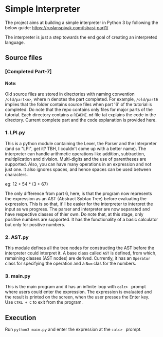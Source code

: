 # Simple Interpreter
The project aims at building a simple interpreter in Python 3 by following the below guide:
https://ruslanspivak.com/lsbasi-part1/

The interpreter is just a step towards the end goal of creating an interpreted language.

## Source files
### [Completed Part-7]

#### Note:
Old source files are stored in directories with naming convention `/old/part<n>`, where n denotes the part completed. For example, `/old/part6` implies that the folder contains source files when part '6' of the tutorial is completed. Do note that the repo contains only files for major parts of the tutorial. Each directory contains a `README.md` file tat explains the code in the directory. Current complete part and the code explanation is provided here.


### 1. LPI.py
This is a python module containing the Lexer, the Parser and the Interpreter (and so "LPI", get it? TBH, I couldn't come up with a better name). The interpreter can handle arithmetic operations like addition, subtraction, multiplication and division. Multi-digits and the use of parentheses are supported. Also, you can have many operations in an expression and not just one. It also ignores spaces, and hence spaces can be used between characters. 

eg: 12 + 54 * (3 + 67)

The only difference from part 6, here, is that the program now represents the expression as an AST (Abstract Sybtax Tree) before evaluating the expression. This is so that, it'll be easier for the interpreter to interpret the input as we progress. The parser and interpreter are now separated and have respective classes of thier own. Do note that, at this stage, only positive numbers are supported. It has the functionality of a basic calculator but only for positive numbers.

### 2. AST.py
This module defines all the tree nodes for constructing the AST before the interpreter could interpret it. A base class called `AST` is defined, from which, remaining classes (AST nodes) are derived. Currently, it has an `Operator` class for specifying the operation and a `Num` clas for the numbers.

### 3. main.py
This is the main program and it has an infinite loop with `calc> ` prompt where users could enter the expression. The expression is evaluated and the result is printed on the screen, when the user presses the Enter key. Use `CTRL + C` to exit from the program.

## Execution

Run `python3 main.py` and enter the expression at the `calc> ` prompt.